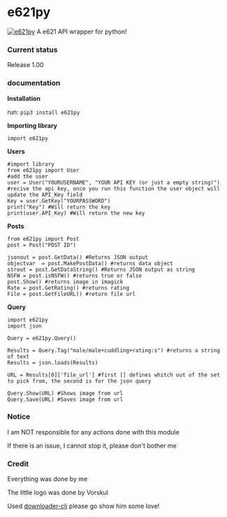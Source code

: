 # e621py

[![e621py](https://i.imgur.com/DOqumRI.jpg "e621py")](https://i.imgur.com/DOqumRI.jpg "e621py")
A e621 API wrapper for python!


### Current status

Release 1.00

### documentation

**Installation**

run: `pip3 install e621py`

**Importing library**

`import e621py`

**Users**

    #import library
    from e621py import User
    #add the user
    user = User("YOURUSERNAME", "YOUR API KEY (or just a empty string)")
    #recive the api key, once you run this function the user object will update the API_Key field
    Key = user.GetKey("YOURPASSWORD")
    print("Key") #Will return the key
    print(user.API_Key) #Will return the new key
    

**Posts**

    from e621py import Post
    post = Post("POST ID")
    
    jsonout = post.GetData() #Returns JSON output
    objectvar  = post.MakePostData() #returns data object
    strout = post.GetDataString() #Returns JSON output as string
	NSFW = post.isNSFW() #returns true or false
	post.Show() #returns image in imagick
	Rate = post.GetRating() #returns rating
	File = post.GetFileURL() #return file url
    

**Query**

    import e621py
    import json
    
    Query = e621py.Query()
    
    Results = Query.Tag("male/male+cuddling+rating:s") #returns a string of text
    Results = json.loads(Results)
    
    URL = Results[0]['file_url'] #first [] defines whitch out of the set to pick from, the second is for the json query
    
    Query.Show(URL) #Shows image from url
    Query.Save(URL) #Saves image from url


### Notice

I am NOT responsible for any actions done with this module

If there is an issue, I cannot stop it, please don't bother me

### Credit

Everything was done by me

The little logo was done by Vorskul

Used [downloader-cli](https://github.com/deepjyoti30/downloader-cli "downloader-cli") please go show him some love!
